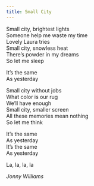 ```yaml
---
title: Small City
---
```


Small city, brightest lights  
Someone help me waste my time  
Lovely Laura tries  
Small city, snowless heat  
There’s powder in my dreams  
So let me sleep  

It’s the same  
As yesterday  

Small city without jobs  
What color is our rug  
We’ll have enough  
Small city, smaller screen  
All these memories mean nothing  
So let me think  

It’s the same  
As yesterday  
It’s the same  
As yesterday  

La, la, la, la  

*Jonny Williams*
